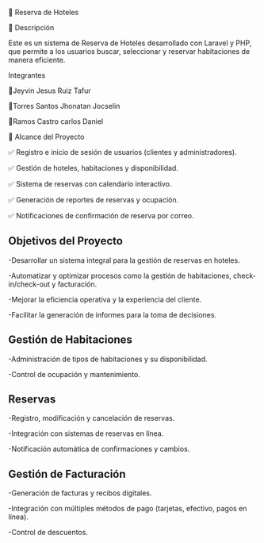 🏨 Reserva de Hoteles

📌 Descripción

Este es un sistema de Reserva de Hoteles desarrollado con Laravel y PHP, 
que permite a los usuarios buscar, seleccionar y reservar habitaciones de manera eficiente.

 Integrantes

👥Jeyvin Jesus Ruiz Tafur

👥Torres Santos Jhonatan Jocselin

👥Ramos Castro carlos Daniel

🎯 Alcance del Proyecto

✅ Registro e inicio de sesión de usuarios (clientes y administradores).

✅ Gestión de hoteles, habitaciones y disponibilidad.

✅ Sistema de reservas con calendario interactivo.

✅ Generación de reportes de reservas y ocupación.

✅ Notificaciones de confirmación de reserva por correo.

## Objetivos del Proyecto

-Desarrollar un sistema integral para la gestión de reservas en hoteles.

-Automatizar y optimizar procesos como la gestión de habitaciones, check-in/check-out y facturación.

-Mejorar la eficiencia operativa y la experiencia del cliente.

-Facilitar la generación de informes para la toma de decisiones.

## Gestión de Habitaciones

-Administración de tipos de habitaciones y su disponibilidad.

-Control de ocupación y mantenimiento.

## Reservas

-Registro, modificación y cancelación de reservas.

-Integración con sistemas de reservas en línea.

-Notificación automática de confirmaciones y cambios.

## Gestión de Facturación

-Generación de facturas y recibos digitales.

-Integración con múltiples métodos de pago (tarjetas, efectivo, pagos en línea).

-Control de  descuentos.




